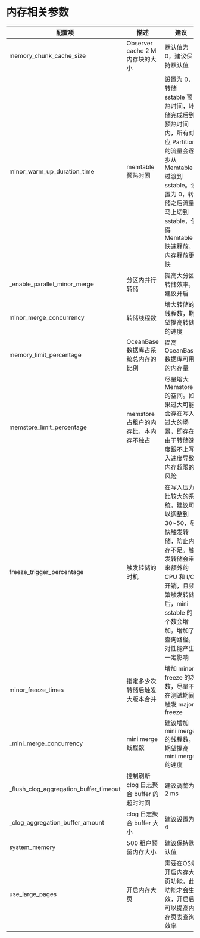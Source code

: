 # 内存相关参数

| 配置项 | 描述 | 建议 |
| --- | --- | --- |
| memory_chunk_cache_size | Observer cache 2 M 内存块的大小 | 默认值为 0，建议保持默认值 |
| minor_warm_up_duration_time | memtable 预热时间 | 设置为 0，转储 sstable 预热时间，转储完成后到预热时间内，所有对应 Partition 的流量会逐步从 Memtable 过渡到 sstable。设置为 0，转储之后流量马上切到 sstable，使得 Memtable 快速释放，内存释放更快 |
| _enable_parallel_minor_merge | 分区内并行转储 | 提高大分区转储效率，建议开启 |
| minor_merge_concurrency | 转储线程数 | 增大转储的线程数，期望提高转储的速度 |
| memory_limit_percentage | OceanBase 数据库占系统总内存的比例 | 提高 OceanBase 数据库可用的内存量 |
| memstore_limit_percentage | memstore 占租户的内存比，本内存不独占 | 尽量增大 Memstore 的空间。如果过大可能会存在写入过大的场景，即存在由于转储速度跟不上写入速度导致内存超限的风险 |
| freeze_trigger_percentage | 触发转储的时机 | 在写入压力比较大的系统，建议可以调整到 30~50，尽快触发转储，防止内存不足。触发转储会带来额外的 CPU 和 I/O 开销，且频繁触发转储后，mini sstable 的个数会增加，增加了查询路径，对性能产生一定影响 |
| minor_freeze_times | 指定多少次转储后触发大版本合并 | 增加 minor freeze 的次数，尽量不在测试期间触发 major freeze |
| _mini_merge_concurrency | mini merge 线程数 | 建议增加 mini merge 的线程数，期望提高 mini merge 的速度 |
| _flush_clog_aggregation_buffer_timeout | 控制刷新 clog 日志聚合 buffer 的超时时间 | 建议调整为 2 ms |
| _clog_aggregation_buffer_amount | clog 日志聚合 buffer 大小 | 建议设置为 4 |
| system_memory | 500 租户预留内存大小 | 建议保持默认值 |
| use_large_pages | 开启内存大页 |  需要在OS端开启内存大页功能，此功能才会生效，开启后可以提高内存页表查询效率 |
